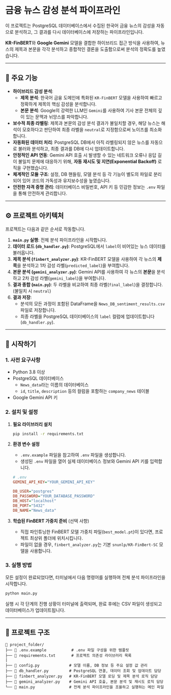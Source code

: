 # 금융 뉴스 감성 분석 파이프라인

이 프로젝트는 PostgreSQL 데이터베이스에서 수집된 한국어 금융 뉴스의 감성을 자동으로 분석하고, 그 결과를 다시 데이터베이스에 저장하는 파이프라인입니다.

**KR-FinBERT**와 **Google Gemini** 모델을 결합한 하이브리드 접근 방식을 사용하여, 뉴스의 제목과 본문을 각각 분석하고 종합적인 결론을 도출함으로써 분석의 정확도를 높였습니다.

---

## 🌟 주요 기능

* **하이브리드 감성 분석**:
    * **제목 분석**: 한국어 금융 도메인에 특화된 `KR-FinBERT` 모델을 사용하여 빠르고 정확하게 제목의 핵심 감성을 분석합니다.
    * **본문 분석**: Google의 강력한 LLM인 `Gemini`를 사용하여 기사 본문 전체의 깊이 있는 문맥과 뉘앙스를 파악합니다.
* **보수적 최종 라벨링**: 제목과 본문의 감성 분석 결과가 불일치할 경우, 해당 뉴스는 해석이 모호하다고 판단하여 최종 라벨을 `neutral`로 지정함으로써 노이즈를 최소화합니다.
* **자동화된 데이터 처리**: PostgreSQL DB에서 아직 라벨링되지 않은 뉴스를 자동으로 불러와 분석하고, 최종 결과를 DB에 다시 업데이트합니다.
* **안정적인 API 연동**: Gemini API 호출 시 발생할 수 있는 네트워크 오류나 응답 길이 불일치 문제에 대응하기 위해, **자동 재시도 및 지연(Exponential Backoff)** 로직을 구현했습니다.
* **체계적인 모듈 구조**: 설정, DB 핸들링, 모델 분석 등 각 기능이 별도의 파일로 분리되어 있어 코드의 가독성과 유지보수성을 높였습니다.
* **안전한 자격 증명 관리**: 데이터베이스 비밀번호, API 키 등 민감한 정보는 `.env` 파일을 통해 안전하게 관리합니다.

---

## ⚙️ 프로젝트 아키텍처

프로젝트는 다음과 같은 순서로 작동합니다.

1.  **`main.py` 실행**: 전체 분석 파이프라인을 시작합니다.
2.  **데이터 로드 (`db_handler.py`)**: PostgreSQL에서 `label`이 비어있는 뉴스 데이터를 불러옵니다.
3.  **제목 분석 (`finbert_analyzer.py`)**: KR-FinBERT 모델을 사용하여 각 뉴스의 **제목**을 분석하고 1차 감성 라벨(`predicted_label`)을 부여합니다.
4.  **본문 분석 (`gemini_analyzer.py`)**: Gemini API를 사용하여 각 뉴스의 **본문**을 분석하고 2차 감성 라벨(`gemini_label`)을 부여합니다.
5.  **결과 종합 (`main.py`)**: 두 라벨을 비교하여 최종 라벨(`final_label`)을 결정합니다. (불일치 시 `neutral`)
6.  **결과 저장**:
    * 분석의 모든 과정이 포함된 DataFrame을 `News_DB_sentiment_results.csv` 파일로 저장합니다.
    * 최종 라벨을 PostgreSQL 데이터베이스의 `label` 컬럼에 업데이트합니다 (`db_handler.py`).



---

## 🚀 시작하기

### 1. 사전 요구사항

* Python 3.8 이상
* PostgreSQL 데이터베이스
    * `News_data`라는 이름의 데이터베이스
    * `id`, `title`, `description` 등의 컬럼을 포함하는 `company_news` 테이블
* Google Gemini API 키

### 2. 설치 및 설정

1.  **필요 라이브러리 설치**
    ```bash
    pip install -r requirements.txt
    ```

2.  **환경 변수 설정**
    * `.env.example` 파일을 참고하여 `.env` 파일을 생성합니다.
    * 생성된 `.env` 파일을 열어 실제 데이터베이스 정보와 Gemini API 키를 입력합니다.
    ```ini
    # .env
    GEMINI_API_KEY="YOUR_GEMINI_API_KEY"

    DB_USER="postgres"
    DB_PASSWORD="YOUR_DATABASE_PASSWORD"
    DB_HOST="localhost"
    DB_PORT="5432"
    DB_NAME="News_data"
    ```

3.  **학습된 FinBERT 가중치 준비** (선택 사항)
    * 직접 파인튜닝한 FinBERT 모델 가중치 파일(`best_model.pt`)이 있다면, 프로젝트 최상위 폴더에 위치시킵니다.
    * 파일이 없을 경우, `finbert_analyzer.py`는 기본 `snunlp/KR-FinBert-SC` 모델을 사용합니다.

### 3. 실행 방법

모든 설정이 완료되었다면, 터미널에서 다음 명령어를 실행하여 전체 분석 파이프라인을 시작합니다.

```bash
python main.py
```

실행 시 각 단계의 진행 상황이 터미널에 출력되며, 완료 후에는 CSV 파일이 생성되고 데이터베이스가 업데이트됩니다.

---

## 📂 프로젝트 구조

```
📁 project_folder/
├── 📄 .env.example           # .env 파일 구성을 위한 템플릿
├── 📄 requirements.txt       # 프로젝트 의존성 라이브러리 목록
|
├── 🐍 config.py             # 모델 이름, DB 정보 등 주요 설정 값 관리
├── 🐍 db_handler.py         # PostgreSQL 연결, 데이터 조회 및 업데이트 담당
├── 🐍 finbert_analyzer.py   # KR-FinBERT 모델 로딩 및 제목 분석 로직 담당
├── 🐍 gemini_analyzer.py    # Gemini API 호출, 본문 분석 및 재시도 로직 담당
└── 🐍 main.py               # 전체 분석 파이프라인을 조율하고 실행하는 메인 파일
```
